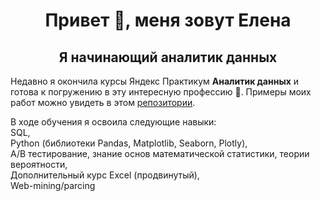 <h1 align="center">Привет 👋, меня зовут Елена</h1>
<h2 align="center">Я начинающий аналитик данных</h2>

Недавно я окончила курсы Яндекс Практикум **Аналитик данных** и готова к погружению в эту интересную профессию  &#128170;.
Примеры моих работ можно увидеть в этом <a href="https://github.com/PerestoroninaElena/Data_Analysis_Yandex_Practicum"> репозитории</a>.

В ходе обучения я освоила следующие навыки:   
SQL,  
Python (библиотеки Pandas, Matplotlib, Seaborn, Plotly),  
A/B тестирование, знание основ математической статистики, теории вероятности,  
Дополнительный курс Excel (продвинутый),  
Web-mining/parcing
